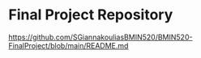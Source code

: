 # Final Project Repository
https://github.com/SGiannakouliasBMIN520/BMIN520-FinalProject/blob/main/README.md

